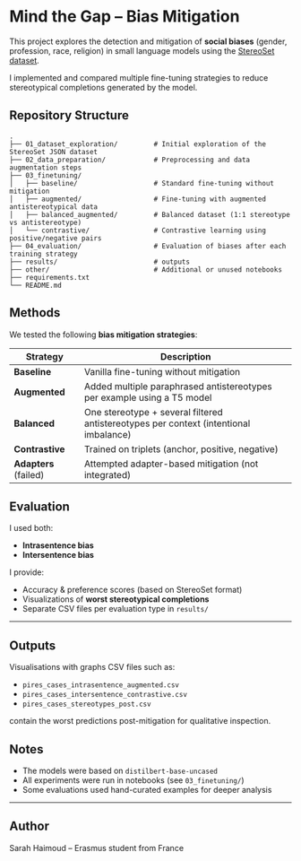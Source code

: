 # Mind the Gap – Bias Mitigation 

This project explores the detection and mitigation of **social biases** (gender, profession, race, religion) in small language models using the [StereoSet dataset](https://github.com/moinnadeem/stereoset).

I implemented and compared multiple fine-tuning strategies to reduce stereotypical completions generated by the model.


## Repository Structure


```
.
├── 01_dataset_exploration/         # Initial exploration of the StereoSet JSON dataset
├── 02_data_preparation/            # Preprocessing and data augmentation steps
├── 03_finetuning/
│   ├── baseline/                   # Standard fine-tuning without mitigation
│   ├── augmented/                  # Fine-tuning with augmented antistereotypical data
│   ├── balanced_augmented/         # Balanced dataset (1:1 stereotype vs antistereotype)
│   └── contrastive/                # Contrastive learning using positive/negative pairs
├── 04_evaluation/                  # Evaluation of biases after each training strategy
├── results/                        # outputs
├── other/                          # Additional or unused notebooks
├── requirements.txt
└── README.md
```

## Methods

We tested the following **bias mitigation strategies**:

| Strategy              | Description                                                                 |
| --------------------- | --------------------------------------------------------------------------- |
| **Baseline**          | Vanilla fine-tuning without mitigation                                      |
| **Augmented**         | Added multiple paraphrased antistereotypes per example using a T5 model     |
| **Balanced**          | One stereotype + several filtered antistereotypes per context (intentional imbalance) |
| **Contrastive**       | Trained on triplets (anchor, positive, negative)                            |
| **Adapters** (failed) | Attempted adapter-based mitigation (not integrated)                         |



## Evaluation

I used both:

* **Intrasentence bias** 
* **Intersentence bias** 

I provide:

* Accuracy & preference scores (based on StereoSet format)
* Visualizations of **worst stereotypical completions**
* Separate CSV files per evaluation type in `results/`

---

## Outputs

Visualisations with graphs
CSV files such as:

* `pires_cases_intrasentence_augmented.csv`
* `pires_cases_intersentence_contrastive.csv`
* `pires_cases_stereotypes_post.csv`

contain the worst predictions post-mitigation for qualitative inspection.


## Notes

* The models were based on `distilbert-base-uncased`
* All experiments were run in notebooks (see `03_finetuning/`)
* Some evaluations used hand-curated examples for deeper analysis

---

## Author

Sarah Haimoud – Erasmus student from France
